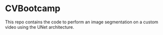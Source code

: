 # CVBootcamp
 
 This repo contains the code to perform an image segmentation on a custom video using the UNet architecture.
